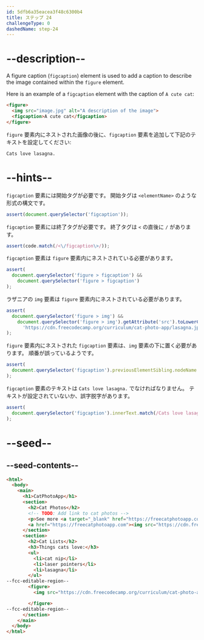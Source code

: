 ```yaml
---
id: 5dfb6a35eacea3f48c6300b4
title: ステップ 24
challengeType: 0
dashedName: step-24
---
```


# --description--

A figure caption (`figcaption`) element is used to add a caption to describe the image contained within the `figure` element.

Here is an example of a `figcaption` element with the caption of `A cute cat`:

```html
<figure>
  <img src="image.jpg" alt="A description of the image">
  <figcaption>A cute cat</figcaption>
</figure>
```

`figure` 要素内にネストされた画像の後に、`figcaption` 要素を追加して下記のテキストを設定してください:

`Cats love lasagna.`

# --hints--

`figcaption` 要素には開始タグが必要です。 開始タグは `<elementName>` のような形式の構文です。

```js
assert(document.querySelector('figcaption'));
```

`figcaption` 要素には終了タグが必要です。 終了タグは `<` の直後に `/` があります。

```js
assert(code.match(/<\/figcaption\>/));
```

`figcaption` 要素は `figure` 要素内にネストされている必要があります。

```js
assert(
  document.querySelector('figure > figcaption') &&
    document.querySelector('figure > figcaption')
);
```

ラザニアの `img` 要素は `figure` 要素内にネストされている必要があります。

```js
assert(
  document.querySelector('figure > img') &&
    document.querySelector('figure > img').getAttribute('src').toLowerCase() ===
      'https://cdn.freecodecamp.org/curriculum/cat-photo-app/lasagna.jpg'
);
```

`figure` 要素内にネストされた `figcaption` 要素は、`img` 要素の下に置く必要があります。 順番が誤っているようです。

```js
assert(
  document.querySelector('figcaption').previousElementSibling.nodeName === 'IMG'
);
```

`figcaption` 要素のテキストは `Cats love lasagna.` でなければなりません。 テキストが設定されていないか、誤字脱字があります。

```js
assert(
  document.querySelector('figcaption').innerText.match(/Cats love lasagna.?$/i)
);
```

# --seed--

## --seed-contents--

```html
<html>
  <body>
    <main>
      <h1>CatPhotoApp</h1>
      <section>
        <h2>Cat Photos</h2>
        <!-- TODO: Add link to cat photos -->
        <p>See more <a target="_blank" href="https://freecatphotoapp.com">cat photos</a> in our gallery.</p>
        <a href="https://freecatphotoapp.com"><img src="https://cdn.freecodecamp.org/curriculum/cat-photo-app/relaxing-cat.jpg" alt="A cute orange cat lying on its back."></a>
      </section>
      <section>
        <h2>Cat Lists</h2>
        <h3>Things cats love:</h3>
        <ul>
          <li>cat nip</li>
          <li>laser pointers</li>
          <li>lasagna</li>
        </ul>
--fcc-editable-region--
        <figure>
          <img src="https://cdn.freecodecamp.org/curriculum/cat-photo-app/lasagna.jpg" alt="A slice of lasagna on a plate.">

        </figure>
--fcc-editable-region--
      </section>
    </main>
  </body>
</html>
```

